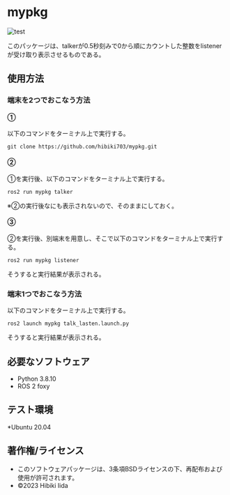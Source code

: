 # mypkg
![test](https://github.com/hibiki703/mypkg/actions/workflows/test.yml/badge.svg)

このパッケージは、talkerが0.5秒刻みで0から順にカウントした整数をlistenerが受け取り表示させるものである。

## 使用方法
### 端末を2つでおこなう方法
#### ①
以下のコマンドをターミナル上で実行する。
```
git clone https://github.com/hibiki703/mypkg.git
```
#### ②
①を実行後、以下のコマンドをターミナル上で実行する。
```
ros2 run mypkg talker
```
※②の実行後なにも表示されないので、そのままにしておく。

#### ③
②を実行後、別端末を用意し、そこで以下のコマンドをターミナル上で実行する。
```
ros2 run mypkg listener
```
そうすると実行結果が表示される。

### 端末1つでおこなう方法
以下のコマンドをターミナル上で実行する。
```
ros2 launch mypkg talk_lasten.launch.py
```
そうすると実行結果が表示される。


## 必要なソフトウェア
* Python 3.8.10
* ROS 2 foxy

## テスト環境
*Ubuntu 20.04

## 著作権/ライセンス
* このソフトウェアパッケージは、3条項BSDライセンスの下、再配布および使用が許可されます。
* ©2023 Hibiki Iida
